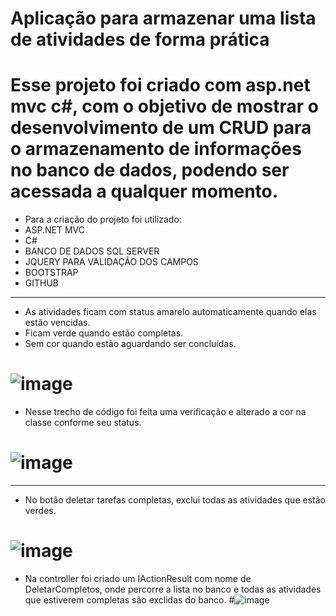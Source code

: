 # Aplicação para armazenar uma lista de atividades de forma prática

# Esse projeto foi criado com asp.net mvc c#, com o objetivo de mostrar o desenvolvimento de um CRUD para o armazenamento de informações no banco de dados, podendo ser acessada a qualquer momento.

* Para a criação do projeto foi utilizado:
* ASP.NET MVC
* C#
* BANCO DE DADOS SQL SERVER
* JQUERY PARA VALIDAÇÃO DOS CAMPOS
* BOOTSTRAP
* GITHUB
-------------------------------------------
* As atividades ficam com status amarelo automaticamente quando elas estão vencidas.
* Ficam verde quando estão completas.
* Sem cor quando estão aguardando ser concluídas.
# ![image](https://github.com/luizmarcelolm/Lista-de-tarefas-Asp.net-MVC/assets/109484017/e3e4bdfe-31ac-4941-8224-d3b974b1b4d8)

* Nesse trecho de código foi feita uma verificação e alterado a cor na classe conforme seu status.
# ![image](https://github.com/luizmarcelolm/Lista-de-tarefas-Asp.net-MVC/assets/109484017/efa12ade-252e-4ac6-9de4-648f33272c1e)
-------------------------------------------
* No botão deletar tarefas completas, exclui todas as atividades que estão verdes.
# ![image](https://github.com/luizmarcelolm/Lista-de-tarefas-Asp.net-MVC/assets/109484017/27c2e4f3-e3b0-43fd-874f-aed227f58f8b)

* Na controller foi criado um IActionResult com nome de DeletarCompletos, onde percorre a lista no banco e todas as atividades que estiverem completas são exclidas do banco.
#![image](https://github.com/luizmarcelolm/Lista-de-tarefas-Asp.net-MVC/assets/109484017/92de9027-c726-49b4-8d82-33759a5d7418)

 

